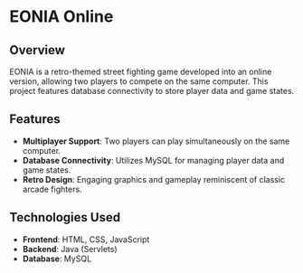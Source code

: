 # EONIA Online

## Overview

EONIA is a retro-themed street fighting game developed into an online version, allowing two players to compete on the same computer. This project features database connectivity to store player data and game states.

## Features

- **Multiplayer Support**: Two players can play simultaneously on the same computer.
- **Database Connectivity**: Utilizes MySQL for managing player data and game states.
- **Retro Design**: Engaging graphics and gameplay reminiscent of classic arcade fighters.

## Technologies Used

- **Frontend**: HTML, CSS, JavaScript
- **Backend**: Java (Servlets)
- **Database**: MySQL
